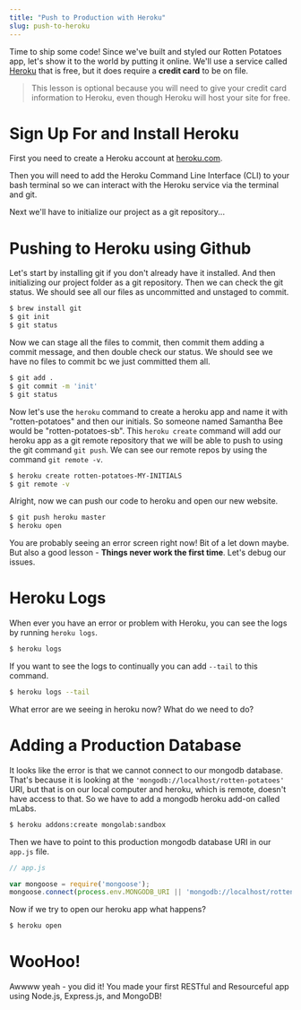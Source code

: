 ```yaml
---
title: "Push to Production with Heroku"
slug: push-to-heroku
---
```


Time to ship some code! Since we've built and styled our Rotten Potatoes app, let's show it to the world by putting it online. We'll use a service called [Heroku](https://www.heroku.com) that is free, but it does require a **credit card** to be on file.

> This lesson is optional because you will need to give your credit card information to Heroku, even though Heroku will host your site for free.

# Sign Up For and Install Heroku

First you need to create a Heroku account at [heroku.com](heroku.com).

Then you will need to add the Heroku Command Line Interface (CLI) to your bash terminal so we can interact with the Heroku service via the terminal and git.

Next we'll have to initialize our project as a git repository...

# Pushing to Heroku using Github

Let's start by installing git if you don't already have it installed. And then initializing our project folder as a git repository. Then we can check the git status. We should see all our files as uncommitted and unstaged to commit.

```bash
$ brew install git
$ git init
$ git status
```

Now we can stage all the files to commit, then commit them adding a commit message, and then double check our status. We should see we have no files to commit bc we just committed them all.

```bash
$ git add .
$ git commit -m 'init'
$ git status
```

Now let's use the `heroku` command to create a heroku app and name it with "rotten-potatoes" and then our initials. So someone named Samantha Bee would be "rotten-potatoes-sb". This `heroku create` command will add our heroku app as a git remote repository that we will be able to push to using the git command `git push`. We can see our remote repos by using the command `git remote -v`.

```bash
$ heroku create rotten-potatoes-MY-INITIALS
$ git remote -v
```

Alright, now we can push our code to heroku and open our new website.

```bash
$ git push heroku master
$ heroku open
```

You are probably seeing an error screen right now! Bit of a let down maybe. But also a good lesson - **Things never work the first time**. Let's debug our issues.

# Heroku Logs

When ever you have an error or problem with Heroku, you can see the logs by running `heroku logs`.

```bash
$ heroku logs
```

If you want to see the logs to continually you can add `--tail` to this command.

```bash
$ heroku logs --tail
```

What error are we seeing in heroku now? What do we need to do?

# Adding a Production Database

It looks like the error is that we cannot connect to our mongodb database. That's because it is looking at the `'mongodb://localhost/rotten-potatoes'` URI, but that is on our local computer and heroku, which is remote, doesn't have access to that. So we have to add a mongodb heroku add-on called mLabs.

```bash
$ heroku addons:create mongolab:sandbox
```

Then we have to point to this production mongodb database URI in our `app.js` file.

```js
// app.js

var mongoose = require('mongoose');
mongoose.connect(process.env.MONGODB_URI || 'mongodb://localhost/rotten-potatoes');
```

Now if we try to open our heroku app what happens?

```bash
$ heroku open
```

# WooHoo!

Awwww yeah - you did it! You made your first RESTful and Resourceful app using Node.js, Express.js, and MongoDB!
